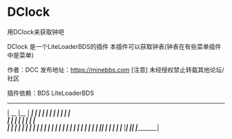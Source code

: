 # DClock
用DClock来获取钟吧

DClock 是一个LiteLoaderBDS的插件
本插件可以获取钟表(钟表在有些菜单插件中是菜单)

作者：DCC
发布地址：https://minebbs.com
[注意] 未经授权禁止转载其他论坛/社区

插件依赖：BDS LiteLoaderBDS

  ________         ________________     ________________    
  |  __   |__      |  _____________|    |  _____________|
  | |  |__   |     |  |                 |  |        
  | |     |  |     |  |                 |  |    
  | |     |  |     |  |                 |  |
  | |     |  |     |  |                 |  |
  | |   __|  |     |  |                 |  |
  | |__|   __|     |  |_____________    |  |_____________
  |_______|        |________________|   |________________|
  
  
